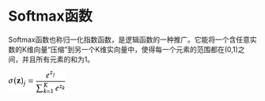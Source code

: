 # Softmax函数
  Softmax函数也称归一化指数函数，是逻辑函数的一种推广。它能将一个含任意实数的K维向量“压缩”到另一个K维实向量中，使得每一个元素的范围都在(0,1)之间，并且所有元素的和为1。

![image](../picture/o(z)函数.jpg)
